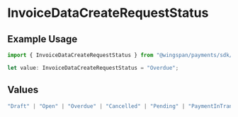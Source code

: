 # InvoiceDataCreateRequestStatus

## Example Usage

```typescript
import { InvoiceDataCreateRequestStatus } from "@wingspan/payments/sdk/models/shared";

let value: InvoiceDataCreateRequestStatus = "Overdue";
```

## Values

```typescript
"Draft" | "Open" | "Overdue" | "Cancelled" | "Pending" | "PaymentInTransit" | "Paid"
```